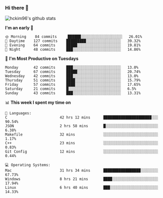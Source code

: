 ### Hi there 👋

<!--
**hckim96/hckim96** is a ✨ _special_ ✨ repository because its `README.md` (this file) appears on your GitHub profile.

Here are some ideas to get you started:

- 🔭 I’m currently working on ...
- 🌱 I’m currently learning ...
- 👯 I’m looking to collaborate on ...
- 🤔 I’m looking for help with ...
- 💬 Ask me about ...
- 📫 How to reach me: ...
- 😄 Pronouns: ...
- ⚡ Fun fact: ...
-->
![hckim96's github stats](https://github-readme-stats.vercel.app/api?username=hckim96&show_icons=true&theme=dracula&count_private=true)
<!--START_SECTION:waka-->
**I'm an early 🐤** 

```text
🌞 Morning    84 commits     ██████░░░░░░░░░░░░░░░░░░░   26.01% 
🌆 Daytime    127 commits    █████████░░░░░░░░░░░░░░░░   39.32% 
🌃 Evening    64 commits     █████░░░░░░░░░░░░░░░░░░░░   19.81% 
🌙 Night      48 commits     ███░░░░░░░░░░░░░░░░░░░░░░   14.86%

```
📅 **I'm Most Productive on Tuesdays** 

```text
Monday       42 commits     ███░░░░░░░░░░░░░░░░░░░░░░   13.0% 
Tuesday      67 commits     █████░░░░░░░░░░░░░░░░░░░░   20.74% 
Wednesday    42 commits     ███░░░░░░░░░░░░░░░░░░░░░░   13.0% 
Thursday     51 commits     ████░░░░░░░░░░░░░░░░░░░░░   15.79% 
Friday       57 commits     ████░░░░░░░░░░░░░░░░░░░░░   17.65% 
Saturday     21 commits     █░░░░░░░░░░░░░░░░░░░░░░░░   6.5% 
Sunday       43 commits     ███░░░░░░░░░░░░░░░░░░░░░░   13.31%

```


📊 **This week I spent my time on** 

```text
💬 Languages: 
C                        42 hrs 12 mins      ██████████████████████░░░   90.54% 
JSON                     2 hrs 58 mins       █░░░░░░░░░░░░░░░░░░░░░░░░   6.38% 
Makefile                 32 mins             ░░░░░░░░░░░░░░░░░░░░░░░░░   1.17% 
C++                      23 mins             ░░░░░░░░░░░░░░░░░░░░░░░░░   0.83% 
Git Config               12 mins             ░░░░░░░░░░░░░░░░░░░░░░░░░   0.44%

💻 Operating Systems: 
Mac                      31 hrs 34 mins      █████████████████░░░░░░░░   67.73% 
Windows                  8 hrs 21 mins       ████░░░░░░░░░░░░░░░░░░░░░   17.94% 
Linux                    6 hrs 40 mins       ███░░░░░░░░░░░░░░░░░░░░░░   14.33%

```


<!--END_SECTION:waka-->
